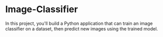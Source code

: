 # Image-Classifier
In this project, you'll build a Python application that can train an image classifier on a dataset, then predict new images using the trained model.

